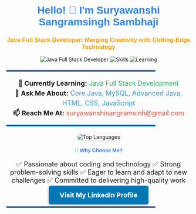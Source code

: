 <h1 align="center" style="color:#2f80ed; font-family: 'Arial', sans-serif;">Hello! 👋 I'm Suryawanshi Sangramsingh Sambhaji</h1>
<h3 align="center" style="color:#f39c12; font-family: 'Arial', sans-serif;">Java Full Stack Developer: Merging Creativity with Cutting-Edge Technology</h3>

<p align="center">
  <img src="https://img.shields.io/badge/Java-FullStack-007396?style=flat-square&logo=java" alt="Java Full Stack Developer" style="animation: pulse 1.5s infinite;" />
  <img src="https://img.shields.io/badge/Skills-Core%20Java%20|%20MySQL%20|%20Advanced%20Java%20|%20HTML%20|%20CSS%20|%20JavaScript-FF5722?style=flat-square" alt="Skills" style="animation: pulse 2s infinite;" />
  <img src="https://img.shields.io/badge/Status-Currently%20Learning%20Full%20Stack%20Java%20Development-4CAF50?style=flat-square" alt="Learning" style="animation: pulse 1.8s infinite;" />
</p>

<hr style="border: 2px solid #2f80ed; width: 80%; margin-top: 20px;">

<p align="center" style="font-size: 18px; line-height: 1.5;">
  <strong>🌱 Currently Learning:</strong> <span style="color:#27ae60;">Java Full Stack Development</span><br>
  <strong>💬 Ask Me About:</strong> <span style="color:#3498db;">Core Java, MySQL, Advanced Java, HTML, CSS, JavaScript</span><br>
  <strong>📫 Reach Me At:</strong> <a href="mailto:suryawanshisangramsinh@gmail.com" style="color:#e74c3c; text-decoration: none;">suryawanshisangramsinh@gmail.com</a>
</p>

<hr style="border: 2px solid #2f80ed; width: 80%; margin-bottom: 20px;">

<p align="center">
  <img src="https://github-readme-stats.vercel.app/api/top-langs?username=sangramsinghsuryawanshi&show_icons=true&locale=en&layout=compact" alt="Top Languages" style="box-shadow: 0px 4px 12px rgba(0,0,0,0.1); border-radius: 10px;" />
</p>

<h4 align="center" style="color:#2f80ed; font-family: 'Arial', sans-serif;">🌟 Why Choose Me?</h4>
<p align="center" style="font-size: 18px; list-style-type: none;">
  ✅ Passionate about coding and technology
  ✅ Strong problem-solving skills
  ✅ Eager to learn and adapt to new challenges
  ✅ Committed to delivering high-quality work
</p>

<p align="center">
  <a href="https://www.linkedin.com/in/sangramsingh-suryawanshi-4b7418261" target="_blank" style="text-decoration: none;">
    <span style="background-color: #0077b5; color: white; padding: 15px 30px; border-radius: 5px; box-shadow: 0px 4px 8px rgba(0,0,0,0.2); font-size: 18px; font-weight: bold; transition: all 0.3s ease;">
      <i class="fab fa-linkedin"></i> Visit My LinkedIn Profile
    </span>
  </a>
</p>

<hr style="border: 2px solid #2f80ed; width: 80%; margin-top: 20px;">
